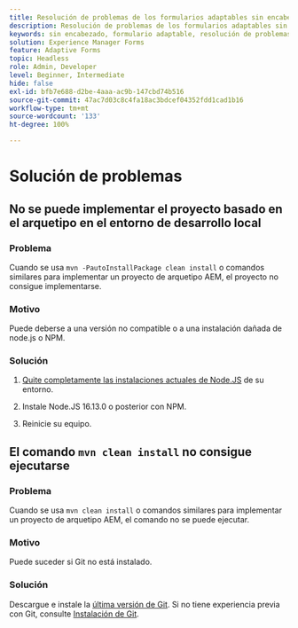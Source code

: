 ```yaml
---
title: Resolución de problemas de los formularios adaptables sin encabezado
description: Resolución de problemas de los formularios adaptables sin encabezado
keywords: sin encabezado, formulario adaptable, resolución de problemas
solution: Experience Manager Forms
feature: Adaptive Forms
topic: Headless
role: Admin, Developer
level: Beginner, Intermediate
hide: false
exl-id: bfb7e688-d2be-4aaa-ac9b-147cbd74b516
source-git-commit: 47ac7d03c8c4fa18ac3bdcef04352fdd1cad1b16
workflow-type: tm+mt
source-wordcount: '133'
ht-degree: 100%

---
```


# Solución de problemas

## No se puede implementar el proyecto basado en el arquetipo en el entorno de desarrollo local

### Problema

Cuando se usa `mvn -PautoInstallPackage clean install` o comandos similares para implementar un proyecto de arquetipo AEM, el proyecto no consigue implementarse.

### Motivo

Puede deberse a una versión no compatible o a una instalación dañada de node.js o NPM.

### Solución

1. [Quite completamente las instalaciones actuales de Node.JS](https://khushwantsehgal.wordpress.com/2022/06/28/how-to-remove-node-js-completely-from-windows-10/) de su entorno.

1. Instale Node.JS 16.13.0 o posterior con NPM.

1. Reinicie su equipo.


## El comando `mvn clean install` no consigue ejecutarse

### Problema

Cuando se usa `mvn clean install` o comandos similares para implementar un proyecto de arquetipo AEM, el comando no se puede ejecutar.

### Motivo

Puede suceder si Git no está instalado.

### Solución

Descargue e instale la [última versión de Git](https://git-scm.com/downloads). Si no tiene experiencia previa con Git, consulte [Instalación de Git](https://git-scm.com/book/en/v2/Getting-Started-Installing-Git).
